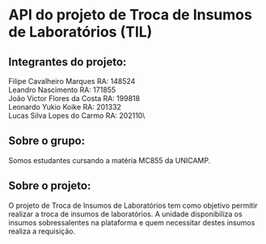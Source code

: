 # API do projeto de Troca de Insumos de Laboratórios (TIL)

## Integrantes do projeto:
Filipe Cavalheiro Marques       RA: 148524\
Leandro Nascimento              RA: 171855\
João Victor Flores da Costa     RA: 199818\
Leonardo Yukio Koike            RA: 201332\
Lucas Silva Lopes do Carmo      RA: 202110\

## Sobre o grupo:
Somos estudantes cursando a matéria MC855 da UNICAMP.

## Sobre o projeto:
O projeto de Troca de Insumos de Laboratórios tem como objetivo permitir realizar a troca de insumos de laboratórios. A unidade
disponibiliza os insumos sobressalentes na plataforma e quem necessitar destes insumos realiza a requisição.

